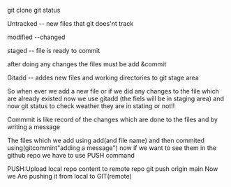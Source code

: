 git clone 
git status

Untracked -- new files that git does'nt track

modified --changed

staged -- file is ready to commit 

after doing any changes the files must be add &commit

Gitadd -- addes new files and working directories to git stage area

So when ever we add a new file or if we did any changes to the file which are already existed now 
we use gitadd (the fiels will be in staging area)
and now git status to check weather they are in stating or not!!


Commmit is like record of the changes which are done to the files
and by writing a message

The files which we add using add(and file name) and then commited using(gitcommint"adding a message")
now if we want to see them in the github repo we have to use 
PUSH command

PUSH:Upload local repo content to remote repo  git push origin main
Now we Are pushing it from local to GIT(remote)


